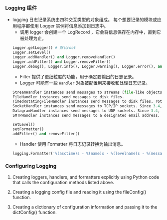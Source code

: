 ### Logging 组件
* logging 日志记录系统由四种交互类型的对象组成。 每个想要记录的模块或应用程序都使用 Logger 实例将信息添加到日志中。 
    - 调用 logger 会创建一个 LogRecord ，它会将信息保存在内存中，直到它被处理为止。 
    ```python
    Logger.getLogger() # 默认root
    Logger.setLevel()
    Logger.addHandler() and Logger.removeHandler() 
    Logger.addFilter() and Logger.removeFilter()
    Logger.debug(), Logger.info(), Logger.warning(), Logger.error(), and Logger.critical()
    ```
    - Filter 提供了更细粒度的功能，用于确定要输出的日志记录。
    - Logger 可能有一些 `Handler` 对象被配置用来接收和处理日志记录。
    ```python
    StreamHandler instances send messages to streams (file-like objects).
    FileHandler instances send messages to disk files.
    TimedRotatingFileHandler instances send messages to disk files, rotating the log file at certain timed intervals.
    SocketHandler instances send messages to TCP/IP sockets. Since 3.4, Unix domain sockets are also supported.
    DatagramHandler instances send messages to UDP sockets. Since 3.4, Unix domain sockets are also supported.
    SMTPHandler instances send messages to a designated email address.

    setLevel() 
    setFormatter() 
    addFilter() and removeFilter()
    ```
    - Handler 使用 Formatter 将日志记录转换为输出消息。
    ```python
    logging.Formatter('%(asctime)s - %(name)s - %(levelname)s - %(message)s')
    ```
### Configuring Logging
1. Creating loggers, handlers, and formatters explicitly using Python code that calls the configuration methods listed above.

2. Creating a logging config file and reading it using the fileConfig() function.

3. Creating a dictionary of configuration information and passing it to the dictConfig() function.